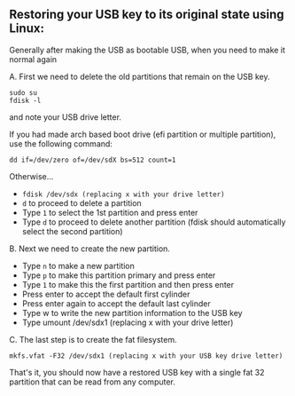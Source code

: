 ## Restoring your USB key to its original state using Linux:


Generally after making the USB as bootable USB, when you need to make it normal again

A. First we need to delete the old partitions that remain on the USB key.
```
sudo su
fdisk -l
```
and note your USB drive letter.

If you had made arch based boot drive (efi partition or multiple partition), use the following command:

`dd if=/dev/zero of=/dev/sdX bs=512 count=1`

Otherwise...

- `fdisk /dev/sdx (replacing x with your drive letter)`
- `d` to proceed to delete a partition
- Type `1` to select the 1st partition and press enter
- Type `d` to proceed to delete another partition (fdisk should automatically select the second partition)


B. Next we need to create the new partition.

- Type `n` to make a new partition
- Type `p` to make this partition primary and press enter
- Type `1` to make this the first partition and then press enter
- Press enter to accept the default first cylinder
- Press enter again to accept the default last cylinder
- Type w to write the new partition information to the USB key
- Type umount /dev/sdx1 (replacing x with your drive letter)


C. The last step is to create the fat filesystem.

`mkfs.vfat -F32 /dev/sdx1 (replacing x with your USB key drive letter)`

That's it, you should now have a restored USB key with a single fat 32 partition that can be read from any computer.
